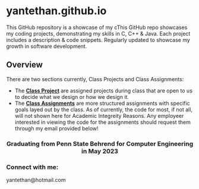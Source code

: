 # yantethan.github.io
This GitHub repository is a showcase of my cThis GitHub repo showcases my coding projects, demonstrating my skills in C, C++ &amp; Java. Each project includes a description &amp; code snippets. Regularly updated to showcase my growth in software development.

## Overview
There are two sections currently, Class Projects and Class Assignments:
- The [**Class Project**](https://github.com/yantethan/yantethan.github.io/tree/main/Class%20Projects) are assigned projects during class that are open to us to decide what we design or how we design it.  
- The [**Class Assignments**](https://github.com/yantethan/yantethan.github.io/tree/main/Class%20Assignments) are more structured assignments with specific goals layed out by the class.  As of currently, the code for most, if not all, will not shown here for Academic Integreity Reasons.  Any employeer interested in viewing the code for the assignments should request them through my email provided below!

<h3 align="center">Graduating from Penn State Behrend for Computer Engineering in May 2023</h3>

<h3 align="left">Connect with me:</h3>
<p align="left">yantethan@hotmail.com
</p>
